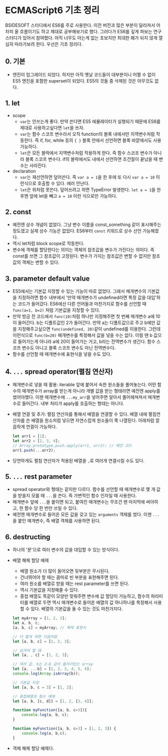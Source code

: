 # ECMAScript6 기초 정리

BSIDESOFT 스터디에서 ES6를 주로 사용한다. 이전 버전과 많은 부분이 달라져서 어차피 올 흐름이기도 하고 제대로 공부해보기로 했다. 그러다가 ES6를 깊게 파보는 연구스터디가 있어서 참여했다. 아직 너무도 아는게 없는 초보지만 최대한 폐가 되지 않게 열심히 따라가보려 한다. 우선은 기초 정리다.

## 0. 기본

- 엔진이 업그레이드 되었다. 하지만 아직 옛날 코드들이 대부분이니 어쩔 수 없이 ES5 엔진을 포함한 superset이 되었다. ES5의 것들 중 삭제된 것은 아무것도 없다.

## 1. let

- scope
    + `var`는 안쓰는게 좋다. 만약 쓴다면 ES5 에뮬레이터가 실행되기 때문에 ES6를 제대로 사용하고싶다면 `let`을 쓰자.
    + `var`는 함수 스코프 변수라서 오직 function의 블록 내에서만 지역변수처럼 작동한다. 즉 if, for, while 등의 `{ }` 블록 안에서 선언하면 블록 바깥에서도 사용 가능하다.
    + `let`은 모든 블락에서 지역변수처럼 작용하게 한다. 즉 함수 스코프 변수가 아니라 블록 스코프 변수다. if의 블락에서도 내에서 선언하면 조건절이 끝났을 때 변수는 사라진다.
- declaration
    + `var`는 재선언하면 덮어쓴다. 즉 `var a = 1`을 한 후에 또 다시 `var a = 10` 이런식으로 호출할 수 있다. 에러 안난다.
    + `let`은 위처럼 못쓴다. 덮어쓰려고 하면 TypeError 발생한다. `let a = 1`을 한 후엔 앞에 let을 빼고 `a = 10` 이런 식으로만 가능하다.

## 2. const

- 예전엔 상수 개념이 없었다. 그냥 변수 이름을 const_something 같이 표시해주는 정도였고 실제 상수 기능은 없었다. ES6부터 `const` 키워드로 상수 선언 가능해졌다.
- 역시 let처럼 block scope로 작동한다.
- 변수에 객체를 할당한다는 의미는 객체의 참조값을 변수가 가진다는 의미다. 즉 const를 쓰면 그 참조값이 고정된다. 변수가 가지는 참조값은 변할 수 없지만 참조값의 객체는 변할 수 있다.

## 3. parameter default value

- ES5에서는 기본값 지정할 수 있는 기능이 따로 없었다. 그래서 매개변수의 기본값을 지정하려면 함수 내부에서 '만약 매개변수가 undefined라면 특정 값을 대입'하는 코드가 들어갔다. ES6에선 다른 언어들과 마찬가지로 함수를 선언할 때 `func(a=1, b=2)` 처럼 기본값을 지정할 수 있다.
- 만약 방금 전 코드에서 `func(10)`처럼 하나만 지정해주면 첫 번째 매개변수 a에 10이 들어간다. b는 디폴트값인 2가 들어간다. 만약 a는 디폴트값으로 주고 b에만 값을 지정해주고싶으면 `func(undefined, 20)`같이 undefined를 이용한다. 그런데 이런식으로 `func(b=20)` 매개변수를 특정해서 값을 넣을 수는 없다. 이럴 땐 b 값으로 들어가는게 아니라 a에 20이 들어가는 거고, b라는 전역변수가 생긴다. 함수 스코프 변수도 아니고 블록 스코프 변수도 아닌 전역변수다.
- 함수를 선언할 때 매개변수에 표현식을 넣을 수도 있다.

## 4. `...` spread operator(펼침 연산자)

- 매개변수로 넣을 때 활용: iterable 앞에 붙어서 속한 원소들을 풀어놓는다. 어떤 함수의 매개변수가 array를 받는게 아니라 개별 값을 받는 형태라면 예전엔 apply를 썼어야했다. 이젠 매개변수에 `...my_arr`을 넣어주면 알아서 풀어헤쳐져서 매개변수로 들어간다. 내부 처리가 apply를 호출하는 형태는 아니다.
- 배열 연결 및 추가: 펼침 연산자를 통해서 배열을 연결할 수 있다. 배열 내에 펼침연산자를 쓴 배열을 원소처럼 넣으면 자연스럽게 원소들이 쭉 나열된다. 아래처럼 깔끔하게 연결이 가능하다.

    ```js
    let arr1 = [1];
    let arr2 = [2, 3, 4];
    // Array.prototype.push.apply(arr1, arr2); // 예전 코드
    arr1.push(...arr2);
    ```

- 당연하게도 펼침 연산자가 적용된 배열을 `,`로 여러개 연결시킬 수도 있다.

## 5. `...` rest parameter

- spread operator와 형태는 같지만 다르다. 함수를 선언할 때 매개변수로 몇 개 값을 받을지 모를 때 `...`을 쓴다. 즉 가변적인 함수 인자일 때 사용한다.
- 매개변수 앞에 `...`을 붙이면 되고, 붙여진 매개변수는 무조건 맨 마지막에 써야하고, 한 함수 당 한 번만 쓰일 수 있다.
- 예전엔 매개변수로 들어온 모든 값을 갖고 있는 `arguments` 객체를 썼다. 이젠 `...`을 붙인 매개변수, 즉 배열 객체를 사용하면 된다.

## 6. destructing

- 하나의 '문'으로 여러 변수의 값을 대입할 수 있는 방식이다.
- 배열 해체 할당 예제
    + 배열 원소가 더 많이 들어오면 뒷부분은 무시된다.
    + 건너뛰어야 할 때는 콤마로 빈 부분을 표현해주면 된다.
    + 여러 원소를 배열로 받을 때는 rest parameter를 쓰면 된다.
    + 역시 기본값을 지정해줄 수 있다.
    + 중첩 배열도 똑같이 모양만 맞춰주면 변수에 값 할당이 가능하고, 함수의 파라미터를 배열로 두면 역시 매개변수로 들어온 배열의 값 하나하나를 특정해서 사용할 수 있다. 배열의 기본값을 둘 수 있는 것도 마찬가지다.

    ```js
    let myArray = [1, 2, 3];
    let a, b, c;
    [a, b, c] = myArray; // 해체 표현식

    // 더 짧게 하면 다음처럼
    let [a, b, c] = [1, 2, 3];

    // 넘겨야 할 때
    let [a, , c] = [1, 2, 3];

    // 여러 값. b는 2~6 값이 들어가있는 array
    let [a, ...b] = [1, 2, 3, 4, 5, 6];
    console.log(Array.isArray(b));

    // 기본값 지정
    let [a, b, c = 3] = [1, 2];

    // 중첩배열과 함수 예제
    let [a, b, [c, d]] = [1, 2, [3, 4]];

    function myFunction([a, b, c=3]){
        console.log(a, b, c);
    }

    function myFunction([a, b, c=3] = [1, 2, 3]) {
        console.log(a, b,c);
    }
    ```

- 객체 해체 할당 예제다. 







